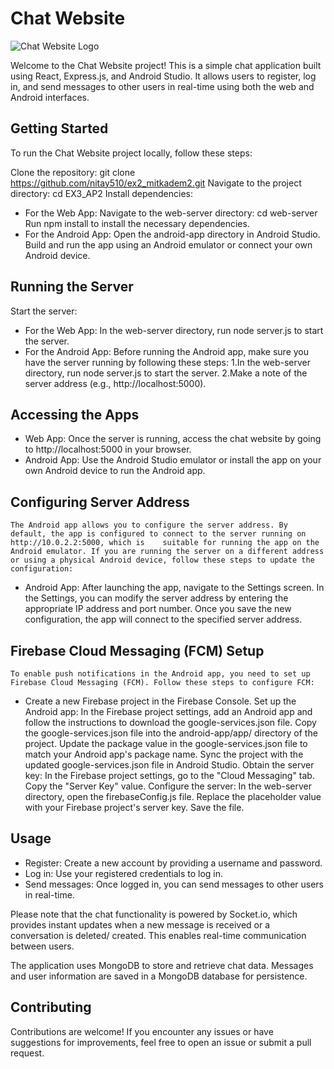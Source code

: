 # Chat Website
![Chat Website Logo](https://user-images.githubusercontent.com/71657634/234795252-4abe6167-68e9-4096-a828-ef4e30b7c388.jpg)

Welcome to the Chat Website project! This is a simple chat application built using React, Express.js, and Android Studio. It allows users to register, log in, and send messages to other users in real-time using both the web and Android interfaces.

## Getting Started

To run the Chat Website project locally, follow these steps:

Clone the repository: git clone https://github.com/nitay510/ex2_mitkadem2.git
Navigate to the project directory: cd EX3_AP2
Install dependencies:
   - For the Web App:
        Navigate to the web-server directory: cd web-server
        Run npm install to install the necessary dependencies.
   - For the Android App:
        Open the android-app directory in Android Studio.
        Build and run the app using an Android emulator or connect your own Android device.

## Running the Server

Start the server:
   - For the Web App: In the web-server directory, run node server.js to start the server.
   - For the Android App: Before running the Android app, make sure you have the server running by following these steps:
         1.In the web-server directory, run node server.js to start the server.
         2.Make a note of the server address (e.g., http://localhost:5000).

## Accessing the Apps

   - Web App: Once the server is running, access the chat website by going to http://localhost:5000 in your browser.
   - Android App: Use the Android Studio emulator or install the app on your own Android device to run the Android app.

## Configuring Server Address

    The Android app allows you to configure the server address. By default, the app is configured to connect to the server running on http://10.0.2.2:5000, which is    suitable for running the app on the Android emulator. If you are running the server on a different address or using a physical Android device, follow these steps to update the configuration:

  -   Android App: After launching the app, navigate to the Settings screen. In the Settings, you can modify the server address by entering the appropriate IP address  and port number. Once you save the new configuration, the app will connect to the specified server address.

## Firebase Cloud Messaging (FCM) Setup

    To enable push notifications in the Android app, you need to set up Firebase Cloud Messaging (FCM). Follow these steps to configure FCM:

   - Create a new Firebase project in the Firebase Console.
    Set up the Android app:
        In the Firebase project settings, add an Android app and follow the instructions to download the google-services.json file.
        Copy the google-services.json file into the android-app/app/ directory of the project.
        Update the package value in the google-services.json file to match your Android app's package name.
        Sync the project with the updated google-services.json file in Android Studio.
        Obtain the server key:
            In the Firebase project settings, go to the "Cloud Messaging" tab.
            Copy the "Server Key" value.
            Configure the server:
        In the web-server directory, open the firebaseConfig.js file.
        Replace the placeholder value with your Firebase project's server key.
        Save the file.

## Usage

- Register: Create a new account by providing a username and password.
- Log in: Use your registered credentials to log in.
- Send messages: Once logged in, you can send messages to other users in real-time.

Please note that the chat functionality is powered by Socket.io, which provides instant updates when a new message is received or a conversation is deleted/ created.
This enables real-time communication between users.

The application uses MongoDB to store and retrieve chat data. Messages and user information are saved in a MongoDB database for persistence.

## Contributing

Contributions are welcome! If you encounter any issues or have suggestions for improvements, feel free to open an issue or submit a pull request.
